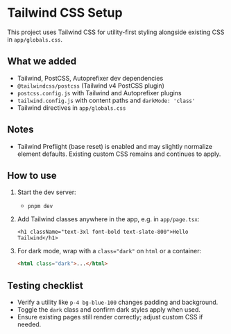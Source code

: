 # Tailwind CSS Setup

This project uses Tailwind CSS for utility-first styling alongside existing CSS in `app/globals.css`.

## What we added

- Tailwind, PostCSS, Autoprefixer dev dependencies
- `@tailwindcss/postcss` (Tailwind v4 PostCSS plugin)
- `postcss.config.js` with Tailwind and Autoprefixer plugins
- `tailwind.config.js` with content paths and `darkMode: 'class'`
- Tailwind directives in `app/globals.css`

## Notes

- Tailwind Preflight (base reset) is enabled and may slightly normalize element defaults. Existing custom CSS remains and continues to apply.

## How to use

1. Start the dev server:
   - `pnpm dev`
2. Add Tailwind classes anywhere in the app, e.g. in `app/page.tsx`:

   ```tsx
   <h1 className="text-3xl font-bold text-slate-800">Hello Tailwind</h1>
   ```

3. For dark mode, wrap with a `class="dark"` on `html` or a container:

   ```html
   <html class="dark">...</html>
   ```

## Testing checklist

- Verify a utility like `p-4 bg-blue-100` changes padding and background.
- Toggle the `dark` class and confirm dark styles apply when used.
- Ensure existing pages still render correctly; adjust custom CSS if needed.
